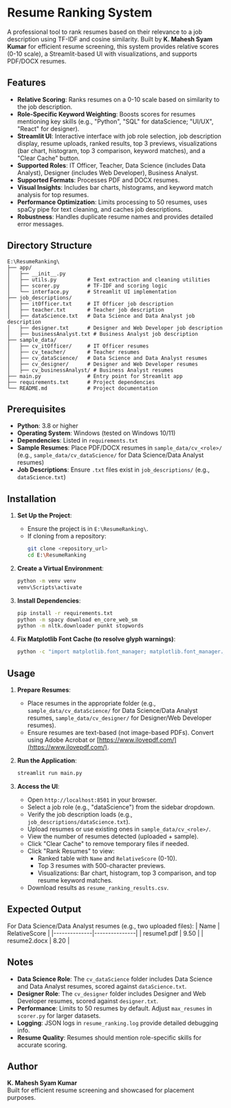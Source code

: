 # Resume Ranking System

A professional tool to rank resumes based on their relevance to a job description using TF-IDF and cosine similarity. Built by **K. Mahesh Syam Kumar** for efficient resume screening, this system provides relative scores (0-10 scale), a Streamlit-based UI with visualizations, and supports PDF/DOCX resumes.

## Features
- **Relative Scoring**: Ranks resumes on a 0-10 scale based on similarity to the job description.
- **Role-Specific Keyword Weighting**: Boosts scores for resumes mentioning key skills (e.g., "Python", "SQL" for dataScience; "UI/UX", "React" for designer).
- **Streamlit UI**: Interactive interface with job role selection, job description display, resume uploads, ranked results, top 3 previews, visualizations (bar chart, histogram, top 3 comparison, keyword matches), and a "Clear Cache" button.
- **Supported Roles**: IT Officer, Teacher, Data Science (includes Data Analyst), Designer (includes Web Developer), Business Analyst.
- **Supported Formats**: Processes PDF and DOCX resumes.
- **Visual Insights**: Includes bar charts, histograms, and keyword match analysis for top resumes.
- **Performance Optimization**: Limits processing to 50 resumes, uses spaCy pipe for text cleaning, and caches job descriptions.
- **Robustness**: Handles duplicate resume names and provides detailed error messages.

## Directory Structure
```
E:\ResumeRanking\
├── app/
│   ├── __init__.py
│   ├── utils.py          # Text extraction and cleaning utilities
│   ├── scorer.py         # TF-IDF and scoring logic
│   └── interface.py      # Streamlit UI implementation
├── job_descriptions/
│   ├── itOfficer.txt     # IT Officer job description
│   ├── teacher.txt       # Teacher job description
│   ├── dataScience.txt   # Data Science and Data Analyst job description
│   ├── designer.txt      # Designer and Web Developer job description
│   ├── businessAnalyst.txt # Business Analyst job description
├── sample_data/
│   ├── cv_itOfficer/     # IT Officer resumes
│   ├── cv_teacher/       # Teacher resumes
│   ├── cv_dataScience/   # Data Science and Data Analyst resumes
│   ├── cv_designer/      # Designer and Web Developer resumes
│   ├── cv_businessAnalyst/ # Business Analyst resumes
├── main.py               # Entry point for Streamlit app
├── requirements.txt      # Project dependencies
└── README.md             # Project documentation
```

## Prerequisites
- **Python**: 3.8 or higher
- **Operating System**: Windows (tested on Windows 10/11)
- **Dependencies**: Listed in `requirements.txt`
- **Sample Resumes**: Place PDF/DOCX resumes in `sample_data/cv_<role>/` (e.g., `sample_data/cv_dataScience/` for Data Science/Data Analyst resumes)
- **Job Descriptions**: Ensure `.txt` files exist in `job_descriptions/` (e.g., `dataScience.txt`)

## Installation
1. **Set Up the Project**:
   - Ensure the project is in `E:\ResumeRanking\`.
   - If cloning from a repository:
     ```bash
     git clone <repository_url>
     cd E:\ResumeRanking
     ```

2. **Create a Virtual Environment**:
   ```bash
   python -m venv venv
   venv\Scripts\activate
   ```

3. **Install Dependencies**:
   ```bash
   pip install -r requirements.txt
   python -m spacy download en_core_web_sm
   python -m nltk.downloader punkt stopwords
   ```

4. **Fix Matplotlib Font Cache (to resolve glyph warnings)**:
   ```bash
   python -c "import matplotlib.font_manager; matplotlib.font_manager._rebuild()"
   ```

## Usage
1. **Prepare Resumes**:
   - Place resumes in the appropriate folder (e.g., `sample_data/cv_dataScience/` for Data Science/Data Analyst resumes, `sample_data/cv_designer/` for Designer/Web Developer resumes).
   - Ensure resumes are text-based (not image-based PDFs). Convert using Adobe Acrobat or [https://www.ilovepdf.com/](https://www.ilovepdf.com/).

2. **Run the Application**:
   ```bash
   streamlit run main.py
   ```

3. **Access the UI**:
   - Open `http://localhost:8501` in your browser.
   - Select a job role (e.g., "dataScience") from the sidebar dropdown.
   - Verify the job description loads (e.g., `job_descriptions/dataScience.txt`).
   - Upload resumes or use existing ones in `sample_data/cv_<role>/`.
   - View the number of resumes detected (uploaded + sample).
   - Click "Clear Cache" to remove temporary files if needed.
   - Click "Rank Resumes" to view:
     - Ranked table with `Name` and `RelativeScore` (0-10).
     - Top 3 resumes with 500-character previews.
     - Visualizations: Bar chart, histogram, top 3 comparison, and top resume keyword matches.
   - Download results as `resume_ranking_results.csv`.


## Expected Output
For Data Science/Data Analyst resumes (e.g., two uploaded files):
| Name         | RelativeScore |
|--------------|---------------|
| resume1.pdf  | 9.50          |
| resume2.docx | 8.20          |

## Notes
- **Data Science Role**: The `cv_dataScience` folder includes Data Science and Data Analyst resumes, scored against `dataScience.txt`.
- **Designer Role**: The `cv_designer` folder includes Designer and Web Developer resumes, scored against `designer.txt`.
- **Performance**: Limits to 50 resumes by default. Adjust `max_resumes` in `scorer.py` for larger datasets.
- **Logging**: JSON logs in `resume_ranking.log` provide detailed debugging info.
- **Resume Quality**: Resumes should mention role-specific skills for accurate scoring.

## Author
**K. Mahesh Syam Kumar**  
Built for efficient resume screening and showcased for placement purposes.